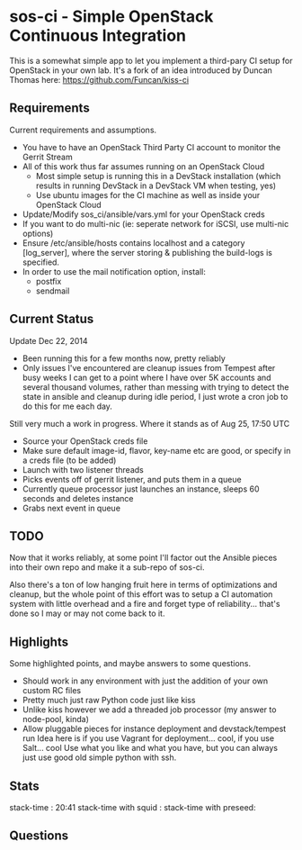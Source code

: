 sos-ci - Simple OpenStack Continuous Integration
================================================

This is a somewhat simple app to let you implement a third-pary CI
setup for OpenStack in your own lab.  It's a fork of an idea introduced
by Duncan Thomas here: https://github.com/Funcan/kiss-ci

Requirements
------------
Current requirements and assumptions.

- You have to have an OpenStack Third Party CI account to monitor the Gerrit Stream
- All of this work thus far assumes running on an OpenStack Cloud
	- Most simple setup is running this in a DevStack installation (which results in running DevStack in a DevStack VM when testing, yes)
	- Use ubuntu images for the CI machine as well as inside your OpenStack Cloud
- Update/Modify sos_ci/ansible/vars.yml for your OpenStack creds
- If you want to do multi-nic (ie: seperate network for iSCSI, use multi-nic options)
- Ensure /etc/ansible/hosts contains localhost and a category [log_server], where the server storing & publishing the build-logs is specified.
- In order to use the mail notification option, install:
  * postfix
  * sendmail


Current Status
--------------
Update Dec 22, 2014
* Been running this for a few months now, pretty reliably
* Only issues I've encountered are cleanup issues from Tempest
  after busy weeks I can get to a point where I have over 5K accounts
  and several thousand volumes, rather than messing with trying to detect
  the state in ansible and cleanup during idle period, I just wrote a
  cron job to do this for me each day.

Still very much a work in progress.  Where it stands as of Aug 25, 17:50 UTC
* Source your OpenStack creds file
* Make sure default image-id, flavor, key-name etc are good, or specify in a creds file (to be added)
* Launch with two listener threads
* Picks events off of gerrit listener, and puts them in a queue
* Currently queue processor just launches an instance, sleeps 60 seconds and deletes instance
* Grabs next event in queue

TODO
-----
Now that it works reliably, at some point I'll factor out the Ansible
pieces into their own repo and make it a sub-repo of sos-ci.

Also there's a ton of low hanging fruit here in terms of optimizations and
cleanup, but the whole point of this effort was to setup a CI automation system
with little overhead and a fire and forget type of reliability... that's done so
I may or may not come back to it.

Highlights
----------
Some highlighted points, and maybe answers to some questions.

- Should work in any environment with just the addition of your own custom RC files
- Pretty much just raw Python code just like kiss
- Unlike kiss however we add a threaded job processor (my answer to node-pool, kinda)
- Allow pluggable pieces for instance deployment and devstack/tempest run
  Idea here is if you use Vagrant for deployment... cool, if you use Salt... cool
  Use what you like and what you have, but you can always just use good old simple
  python with ssh.

Stats
-----
stack-time             : 20:41
stack-time with squid  :
stack-time with preseed:

Questions
---------

